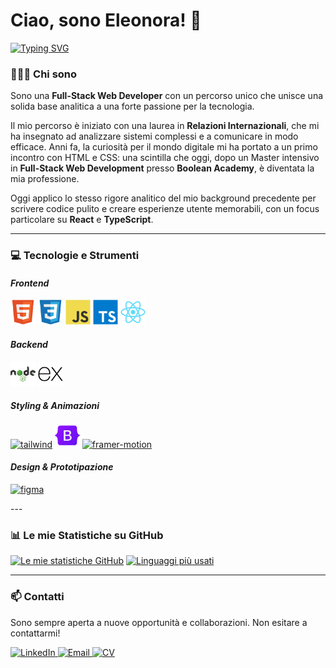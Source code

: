 # Ciao, sono Eleonora! 💫

[![Typing SVG](https://readme-typing-svg.demolab.com?font=JetBrains+Mono&size=22&pause=1000&color=70A5FD¢er=true&vCenter=true&width=500&lines=Full-Stack+Web+Developer;Con+specializzazione+in+Frontend;Dal+Diritto+Internazionale+al+coding)](https://git.io/typing-svg)

### 👩🏼‍💻 Chi sono

Sono una **Full-Stack Web Developer** con un percorso unico che unisce una solida base analitica a una forte passione per la tecnologia.

Il mio percorso è iniziato con una laurea in **Relazioni Internazionali**, che mi ha insegnato ad analizzare sistemi complessi e a comunicare in modo efficace. Anni fa, la curiosità per il mondo digitale mi ha portato a un primo incontro con HTML e CSS: una scintilla che oggi, dopo un Master intensivo in **Full-Stack Web Development** presso **Boolean Academy**, è diventata la mia professione.

Oggi applico lo stesso rigore analitico del mio background precedente per scrivere codice pulito e creare esperienze utente memorabili, con un focus particolare su **React** e **TypeScript**.

---

### 💻 Tecnologie e Strumenti

#### *Frontend*
<p align="left">
  <a href="https://www.w3.org/html/" target="_blank" rel="noreferrer"><img src="https://raw.githubusercontent.com/devicons/devicon/master/icons/html5/html5-original.svg" alt="html5" width="40" height="40"/></a>
  <a href="https://www.w3schools.com/css/" target="_blank" rel="noreferrer"><img src="https://raw.githubusercontent.com/devicons/devicon/master/icons/css3/css3-original.svg" alt="css3" width="40" height="40"/></a>
  <a href="https://developer.mozilla.org/en-US/docs/Web/JavaScript" target="_blank" rel="noreferrer"><img src="https://raw.githubusercontent.com/devicons/devicon/master/icons/javascript/javascript-original.svg" alt="javascript" width="40" height="40"/></a>
  <a href="https://www.typescriptlang.org/" target="_blank" rel="noreferrer"><img src="https://raw.githubusercontent.com/devicons/devicon/master/icons/typescript/typescript-original.svg" alt="typescript" width="40" height="40"/></a>
  <a href="https://reactjs.org/" target="_blank" rel="noreferrer"><img src="https://raw.githubusercontent.com/devicons/devicon/master/icons/react/react-original.svg" alt="react" width="40" height="40"/></a>
</p>

#### *Backend*
<p align="left">
  <a href="https://nodejs.org" target="_blank" rel="noreferrer"><img src="https://raw.githubusercontent.com/devicons/devicon/master/icons/nodejs/nodejs-original-wordmark.svg" alt="nodejs" width="40" height="40"/></a>
  <a href="https://expressjs.com" target="_blank" rel="noreferrer"><img src="https://raw.githubusercontent.com/devicons/devicon/master/icons/express/express-original.svg" alt="express" width="40" height="40"/></a>
</p>

#### *Styling & Animazioni*
<p align="left">
  <a href="https://tailwindcss.com/" target="_blank" rel="noreferrer"><img src="https://www.vectorlogo.zone/logos/tailwindcss/tailwindcss-icon.svg" alt="tailwind" width="40" height="40"/></a>
  <a href="https://getbootstrap.com" target="_blank" rel="noreferrer"><img src="https://raw.githubusercontent.com/devicons/devicon/master/icons/bootstrap/bootstrap-original.svg" alt="bootstrap" width="40" height="40"/></a>
  <a href="https://www.framer.com/motion/" target="_blank" rel="noreferrer"><img src="https://cdn.worldvectorlogo.com/logos/framer-motion.svg" alt="framer-motion" width="40" height="40"/></a>
</p>

#### *Design & Prototipazione*
<p align="left">
  <a href="https://www.figma.com/" target="_blank" rel="noreferrer"><img src="https://www.vectorlogo.zone/logos/figma/figma-icon.svg" alt="figma" width="40" height="40"/></a>
</p>
---

### 📊 Le mie Statistiche su GitHub

[![Le mie statistiche GitHub](https://github-readme-stats.vercel.app/api?username=eleonoracappellesso&show_icons=true&theme=tokyonight&count_private=true)](https://github.com/anuraghazra/github-readme-stats)
[![Linguaggi più usati](https://github-readme-stats.vercel.app/api/top-langs/?username=eleonoracappellesso&layout=compact&theme=tokyonight)](https://github.com/anuraghazra/github-readme-stats)

---

### 📫 Contatti

Sono sempre aperta a nuove opportunità e collaborazioni. Non esitare a contattarmi!

<p align="left">
  <a href="https://www.linkedin.com/in/eleonora-cappellesso-6499271b4/" target="_blank">
    <img src="https://img.shields.io/badge/LinkedIn-0A66C2?style=for-the-badge&logo=linkedin&logoColor=white" alt="LinkedIn"/>
  </a>

  <a href="mailto:cappellessoeleonora@gmail.com" target="_blank">
    <img src="https://img.shields.io/badge/Email-D14836?style=for-the-badge&logo=gmail&logoColor=white" alt="Email"/>
  </a>
  
  <a href="https://github.com/eleonoracappellesso/eleonoracappellesso/raw/main/CV_EleonoraCappellesso.pdf" target="_blank">
    <img src="https://img.shields.io/badge/Scarica_il_mio_CV-993366?style=for-the-badge&logo=adobeacrobatreader&logoColor=white" alt="CV"/>
</p>

